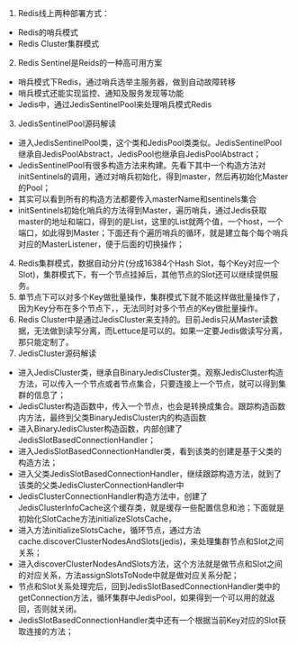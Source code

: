 1. Redis线上两种部署方式：
 - Redis的哨兵模式
 - Redis Cluster集群模式

2. Redis Sentinel是Reids的一种高可用方案
 - 哨兵模式下Redis，通过哨兵选举主服务器，做到自动故障转移
 - 哨兵模式还能实现监控、通知及服务发现等功能
 - Jedis中，通过JedisSentinelPool来处理哨兵模式Redis
3. JedisSentinelPool源码解读
 - 进入JedisSentinelPool类，这个类和JedisPool类类似。JedisSentinelPool继承自JedisPoolAbstract，JedisPool也继承自JedisPoolAbstract；
 - JedisSentinelPool有很多构造方法来构建。先看下其中一个构造方法对initSentinels的调用，通过对哨兵初始化，得到master，然后再初始化Master的Pool；
 - 其实可以看到所有的构造方法都要传入masterName和sentinels集合
 - initSentinels初始化哨兵的方法得到Master，遍历哨兵，通过Jedis获取master的地址和端口，得到的是List，这里的List就两个值，一个host，一个端口，如此得到Master；下面还有个遍历哨兵的循环，就是建立每个每个哨兵对应的MasterListener，便于后面的切换操作；

4. Redis集群模式，数据自动分片(分成16384个Hash Slot，每个Key对应一个Slot)，集群模式下，有一个节点挂掉后，其他节点的Slot还可以继续提供服务。
5. 单节点下可以对多个Key做批量操作，集群模式下就不能这样做批量操作了，因为Key分布在多个节点下，，无法同时对多个节点的Key做批量操作。
6. Redis Cluster中是通过JedisCluster来支持的。目前Jedis只从Master读数据，无法做到读写分离，而Lettuce是可以的。如果一定要Jedis做读写分离，那只能定制了。
7. JedisCluster源码解读

 - 进入JedisCluster类，继承自BinaryJedisCluster类。观察JedisCluster构造方法，可以传入一个节点或者节点集合，只要连接上一个节点，就可以得到集群的信息了；
 - JedisCluster构造函数中，传入一个节点，也会是转换成集合。跟踪构造函数内方法，最终到父类BinaryJedisCluster内的构造函数
 - 进入BinaryJedisCluster构造函数，内部创建了JedisSlotBasedConnectionHandler；
 - 进入JedisSlotBasedConnectionHandler类，看到该类的创建是基于父类的构造方法；
 - 进入父类JedisSlotBasedConnectionHandler，继续跟踪构造方法，就到了该类的父类JedisClusterConnectionHandler中
 - JedisClusterConnectionHandler构造方法中，创建了JedisClusterInfoCache这个缓存类，就是缓存一些配置信息和池；下面就是初始化SlotCache方法initializeSlotsCache，
 - 进入方法initializeSlotsCache，循环节点，通过方法cache.discoverClusterNodesAndSlots(jedis)，来处理集群节点和Slot之间关系；
 - 进入discoverClusterNodesAndSlots方法，这个方法就是做节点和Slot之间的对应关系，方法assignSlotsToNode中就是做对应关系分配；
 - 节点和Slot关系处理完后，回到JedisSlotBasedConnectionHandler类中的getConnection方法，循环集群中JedisPool，如果得到一个可以用的就返回，否则就关闭。
 - JedisSlotBasedConnectionHandler类中还有一个根据当前Key对应的Slot获取连接的方法；